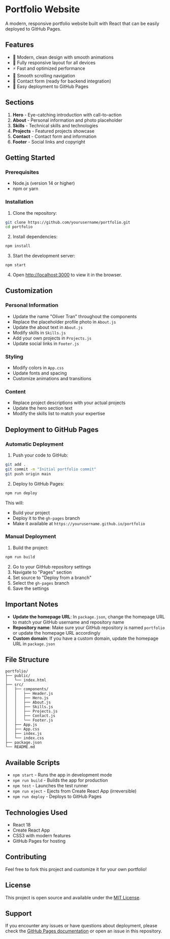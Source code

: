 # Portfolio Website

A modern, responsive portfolio website built with React that can be easily deployed to GitHub Pages.

## Features

- 🎨 Modern, clean design with smooth animations
- 📱 Fully responsive layout for all devices
- ⚡ Fast and optimized performance
- 🎯 Smooth scrolling navigation
- 📝 Contact form (ready for backend integration)
- 🚀 Easy deployment to GitHub Pages

## Sections

1. **Hero** - Eye-catching introduction with call-to-action
2. **About** - Personal information and photo placeholder
3. **Skills** - Technical skills and technologies
4. **Projects** - Featured projects showcase
5. **Contact** - Contact form and information
6. **Footer** - Social links and copyright

## Getting Started

### Prerequisites

- Node.js (version 14 or higher)
- npm or yarn

### Installation

1. Clone the repository:
```bash
git clone https://github.com/yourusername/portfolio.git
cd portfolio
```

2. Install dependencies:
```bash
npm install
```

3. Start the development server:
```bash
npm start
```

4. Open [http://localhost:3000](http://localhost:3000) to view it in the browser.

## Customization

### Personal Information
- Update the name "Oliver Tran" throughout the components
- Replace the placeholder profile photo in `About.js`
- Update the about text in `About.js`
- Modify skills in `Skills.js`
- Add your own projects in `Projects.js`
- Update social links in `Footer.js`

### Styling
- Modify colors in `App.css`
- Update fonts and spacing
- Customize animations and transitions

### Content
- Replace project descriptions with your actual projects
- Update the hero section text
- Modify the skills list to match your expertise

## Deployment to GitHub Pages

### Automatic Deployment

1. Push your code to GitHub:
```bash
git add .
git commit -m "Initial portfolio commit"
git push origin main
```

2. Deploy to GitHub Pages:
```bash
npm run deploy
```

This will:
- Build your project
- Deploy it to the `gh-pages` branch
- Make it available at `https://yourusername.github.io/portfolio`

### Manual Deployment

1. Build the project:
```bash
npm run build
```

2. Go to your GitHub repository settings
3. Navigate to "Pages" section
4. Set source to "Deploy from a branch"
5. Select the `gh-pages` branch
6. Save the settings

## Important Notes

- **Update the homepage URL**: In `package.json`, change the homepage URL to match your GitHub username and repository name
- **Repository name**: Make sure your GitHub repository is named `portfolio` or update the homepage URL accordingly
- **Custom domain**: If you have a custom domain, update the homepage URL in `package.json`

## File Structure

```
portfolio/
├── public/
│   └── index.html
├── src/
│   ├── components/
│   │   ├── Header.js
│   │   ├── Hero.js
│   │   ├── About.js
│   │   ├── Skills.js
│   │   ├── Projects.js
│   │   ├── Contact.js
│   │   └── Footer.js
│   ├── App.js
│   ├── App.css
│   ├── index.js
│   └── index.css
├── package.json
└── README.md
```

## Available Scripts

- `npm start` - Runs the app in development mode
- `npm run build` - Builds the app for production
- `npm test` - Launches the test runner
- `npm run eject` - Ejects from Create React App (irreversible)
- `npm run deploy` - Deploys to GitHub Pages

## Technologies Used

- React 18
- Create React App
- CSS3 with modern features
- GitHub Pages for hosting

## Contributing

Feel free to fork this project and customize it for your own portfolio!

## License

This project is open source and available under the [MIT License](LICENSE).

## Support

If you encounter any issues or have questions about deployment, please check the [GitHub Pages documentation](https://pages.github.com/) or open an issue in this repository.
